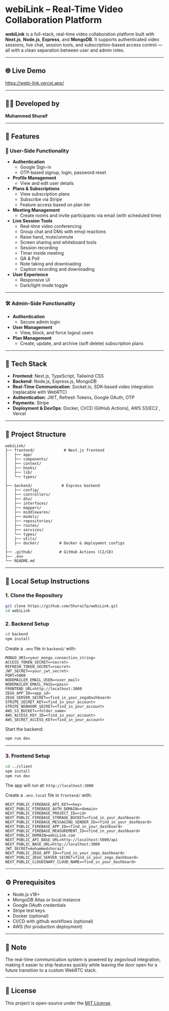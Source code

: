 # webiLink – Real-Time Video Collaboration Platform

**webiLink** is a full-stack, real-time video collaboration platform built with **Next.js**, **Node.js**, **Express**, and **MongoDB**. It supports authenticated video sessions, live chat, session tools, and subscription-based access control — all with a clean separation between user and admin roles.

---

## 🌐 Live Demo  
https://webi-link.vercel.app/

---

## 👨‍💻 Developed by  
**Muhammed Shuraif**

---

## 🚀 Features

### 👥 User-Side Functionality

- **Authentication**
  - Google Sign-in
  - OTP-based signup, login, password reset
- **Profile Management**
  - View and edit user details
- **Plans & Subscriptions**
  - View subscription plans
  - Subscribe via Stripe
  - Feature access based on plan tier
- **Meeting Management**
  - Create rooms and invite participants via email (with scheduled time)
- **Live Session Tools**
  - Real-time video conferencing
  - Group chat and DMs with emoji reactions
  - Raise hand, mute/unmute
  - Screen sharing and whiteboard tools
  - Session recording
  - Timer inside meeting
  - QA & Poll
  - Note taking and downloading
  - Caption recording and downloading
- **User Experience**
  - Responsive UI
  - Dark/light mode toggle

---

### 🛠️ Admin-Side Functionality

- **Authentication**
  - Secure admin login
- **User Management**
  - View, block, and force logout users
- **Plan Management**
  - Create, update, and archive (soft delete) subscription plans

---

## 🧰 Tech Stack

- **Frontend**: Next.js, TypeScript, Tailwind CSS  
- **Backend**: Node.js, Express.js, MongoDB  
- **Real-Time Communication**: Socket.io, SDK-based video integration (replacable with WebRTC)
- **Authentication**: JWT, Refresh Tokens, Google OAuth, OTP  
- **Payments**: Stripe  
- **Deployment & DevOps**: Docker, CI/CD (GitHub Actions), AWS S3/EC2 , Vercel 

---

## 📁 Project Structure

```
webiLink/
├── frontend/             # Next.js frontend
│   ├── app/
│   ├── components/
│   ├── context/
│   ├── hooks/
│   ├── lib/
│   └── types/
│
├── backend/             # Express backend
│   ├── config/
│   ├── controllers/
│   ├── dto/
│   ├── interfaces/
│   ├── mappers/
│   ├── middlewares/
│   ├── models/
│   ├── repositories/
│   ├── routes/
│   ├── services/
│   └── types/
│   ├── utils/
│   ├── docker/         # Docker & deployment configs
│          
├── .github/            # GitHub Actions (CI/CD)
├── .env
└── README.md
```

---

## 🧪 Local Setup Instructions

### 1. Clone the Repository

```bash
git clone https://github.com/Shuraifp/webiLink.git
cd webiLink
```

### 2. Backend Setup

```bash
cd backend
npm install
```

Create a `.env` file in `backend/` with:

```env
MONGO_URI=<your_mongo_connection_string>
ACCESS_TOKEN_SECRET=<secret>
REFRESH_TOKEN_SECRET=<secret>
JWT_SECRET=<your_jwt_secret>
PORT=5000
NODEMAILER_EMAIL_USER=<user_mail>
NODEMAILER_EMAIL_PASS=<pass>
FRONTEND_URL=http://localhost:3000
ZEGO_APP_ID=<app_id>
ZEGO_SERVER_SECRET=<find_in_your_zegoDashboard>
STRIPE_SECRET_KEY=<find_in_your_account>
STRIPE_WEBHOOK_SECRET=<find_in_your_account>
AWS_S3_BUCKET=<folder_name>
AWS_ACCESS_KEY_ID=<find_in_your_account>
AWS_SECRET_ACCESS_KEY=<find_in_your_account>
```

Start the backend:

```bash
npm run dev
```

---

### 3. Frontend Setup

```bash
cd ../client
npm install
npm run dev
```

The app will run at: `http://localhost:3000`

Create a `.env.local` file in `frontend/` with:

```env
NEXT_PUBLIC_FIREBASE_API_KEY=<key>
NEXT_PUBLIC_FIREBASE_AUTH_DOMAIN=<domain>
NEXT_PUBLIC_FIREBASE_PROJECT_ID=<id>
NEXT_PUBLIC_FIREBASE_STORAGE_BUCKET=<find_in_your_dashboard>
NEXT_PUBLIC_FIREBASE_MESSAGING_SENDER_ID=<find_in_your_dashboard>
NEXT_PUBLIC_FIREBASE_APP_ID=<find_in_your_dashboard>
NEXT_PUBLIC_FIREBASE_MEASUREMENT_ID=<find_in_your_dashboard>
NEXT_PUBLIC_DOMAIN=webiLink.com
NEXT_PUBLIC_API_BASE_URL=http://localhost:5000/api
NEXT_PUBLIC_BASE_URL=http://localhost:3000
JWT_SECRET=muhammedshuraif
NEXT_PUBLIC_ZEGO_APP_ID=<find_in_your_zego_dashboard>
NEXT_PUBLIC_ZEGO_SERVER_SECRET=find_in_your_zego_dashboard>
NEXT_PUBLIC_CLOUDINARY_CLOUD_NAME=<find_in_your_dashboard>

```
---

## ⚙️ Prerequisites

- Node.js v18+
- MongoDB Atlas or local instance
- Google OAuth credentials
- Stripe test keys
- Docker (optional)
- CI/CD with github workflows (optional)
- AWS (for production deployment)

---

## 📌 Note

The real-time communication system is powered by zegocloud integration, making it easier to ship features quickly while leaving the door open for a future transition to a custom WebRTC stack.

---

## 📝 License

This project is open-source under the [MIT License](LICENSE).

